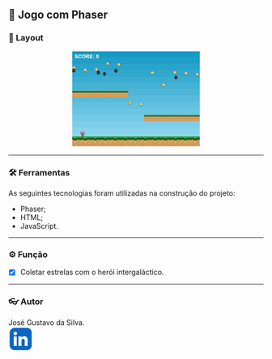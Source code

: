 ## :rocket: Jogo com Phaser

### :art: Layout

<div align="center">
  <img alt="Tela" title="#Tela" width="50%" height="auto" src="./README/tela.png" />
</div>

----------

### :hammer_and_wrench: Ferramentas
As seguintes tecnologias foram utilizadas na construção do projeto:
- Phaser;
- HTML;
- JavaScript.

----------

###  :gear: Função
- [x] Coletar estrelas com o herói intergaláctico.

----------

###  :eyeglasses: Autor
José Gustavo da Silva.
<br/>
<a href="https://www.linkedin.com/in/jose-gustavo312/"><img alt="LinkedIn" title="#LinkedIn" width="48" height="auto" src="https://raw.githubusercontent.com/josegustavo312/josegustavo312/main/README/linkedin.png"/></a>
